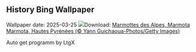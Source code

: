 ## History Bing Wallpaper
Wallpaper date: 2025-03-25
![](https://www.bing.com/th?id=OHR.ProcrastinationD_FR-FR5977849258_UHD.jpg&w=1000)Download: [Marmottes des Alpes, Marmota Marmota, Hautes Pyrénées (© Yann Guichaoua-Photos/Getty Images)](https://www.bing.com/th?id=OHR.ProcrastinationD_FR-FR5977849258_UHD.jpg)

Auto get programm by LtgX
